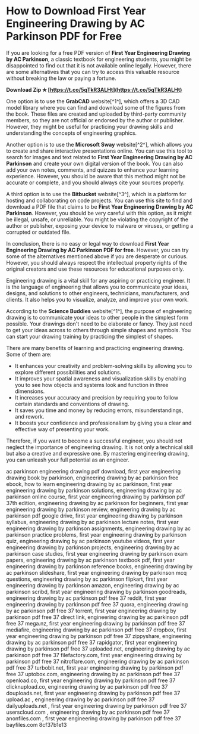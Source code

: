 # How to Download First Year Engineering Drawing by AC Parkinson PDF for Free
 
If you are looking for a free PDF version of **First Year Engineering Drawing by AC Parkinson**, a classic textbook for engineering students, you might be disappointed to find out that it is not available online legally. However, there are some alternatives that you can try to access this valuable resource without breaking the law or paying a fortune.
 
**Download Zip ✯ [https://t.co/5qTkR3ALHt](https://t.co/5qTkR3ALHt)**


 
One option is to use the **GrabCAD** website[^1^], which offers a 3D CAD model library where you can find and download some of the figures from the book. These files are created and uploaded by third-party community members, so they are not official or endorsed by the author or publisher. However, they might be useful for practicing your drawing skills and understanding the concepts of engineering graphics.
 
Another option is to use the **Microsoft Sway** website[^2^], which allows you to create and share interactive presentations online. You can use this tool to search for images and text related to **First Year Engineering Drawing by AC Parkinson** and create your own digital version of the book. You can also add your own notes, comments, and quizzes to enhance your learning experience. However, you should be aware that this method might not be accurate or complete, and you should always cite your sources properly.
 
A third option is to use the **Bitbucket** website[^3^], which is a platform for hosting and collaborating on code projects. You can use this site to find and download a PDF file that claims to be **First Year Engineering Drawing by AC Parkinson**. However, you should be very careful with this option, as it might be illegal, unsafe, or unreliable. You might be violating the copyright of the author or publisher, exposing your device to malware or viruses, or getting a corrupted or outdated file.
 
In conclusion, there is no easy or legal way to download **First Year Engineering Drawing by AC Parkinson PDF for free**. However, you can try some of the alternatives mentioned above if you are desperate or curious. However, you should always respect the intellectual property rights of the original creators and use these resources for educational purposes only.
  
Engineering drawing is a vital skill for any aspiring or practicing engineer. It is the language of engineering that allows you to communicate your ideas, designs, and solutions to other engineers, technicians, manufacturers, and clients. It also helps you to visualize, analyze, and improve your own work.
 
According to the **Science Buddies** website[^1^], the purpose of engineering drawing is to communicate your ideas to other people in the simplest form possible. Your drawings don't need to be elaborate or fancy. They just need to get your ideas across to others through simple shapes and symbols. You can start your drawing training by practicing the simplest of shapes.
 
There are many benefits of learning and practicing engineering drawing. Some of them are:
 
- It enhances your creativity and problem-solving skills by allowing you to explore different possibilities and solutions.
- It improves your spatial awareness and visualization skills by enabling you to see how objects and systems look and function in three dimensions.
- It increases your accuracy and precision by requiring you to follow certain standards and conventions of drawing.
- It saves you time and money by reducing errors, misunderstandings, and rework.
- It boosts your confidence and professionalism by giving you a clear and effective way of presenting your work.

Therefore, if you want to become a successful engineer, you should not neglect the importance of engineering drawing. It is not only a technical skill but also a creative and expressive one. By mastering engineering drawing, you can unleash your full potential as an engineer.
 
ac parkinson engineering drawing pdf download,  first year engineering drawing book by parkinson,  engineering drawing by ac parkinson free ebook,  how to learn engineering drawing by ac parkinson,  first year engineering drawing by parkinson solutions,  engineering drawing by ac parkinson online course,  first year engineering drawing by parkinson pdf 37th edition,  engineering drawing by ac parkinson for beginners,  first year engineering drawing by parkinson review,  engineering drawing by ac parkinson pdf google drive,  first year engineering drawing by parkinson syllabus,  engineering drawing by ac parkinson lecture notes,  first year engineering drawing by parkinson assignments,  engineering drawing by ac parkinson practice problems,  first year engineering drawing by parkinson quiz,  engineering drawing by ac parkinson youtube videos,  first year engineering drawing by parkinson projects,  engineering drawing by ac parkinson case studies,  first year engineering drawing by parkinson exam papers,  engineering drawing by ac parkinson textbook pdf,  first year engineering drawing by parkinson reference books,  engineering drawing by ac parkinson slideshare,  first year engineering drawing by parkinson mcq questions,  engineering drawing by ac parkinson flipkart,  first year engineering drawing by parkinson amazon,  engineering drawing by ac parkinson scribd,  first year engineering drawing by parkinson goodreads,  engineering drawing by ac parkinson pdf free 37 reddit,  first year engineering drawing by parkinson pdf free 37 quora,  engineering drawing by ac parkinson pdf free 37 torrent,  first year engineering drawing by parkinson pdf free 37 direct link,  engineering drawing by ac parkinson pdf free 37 mega.nz,  first year engineering drawing by parkinson pdf free 37 mediafire,  engineering drawing by ac parkinson pdf free 37 dropbox,  first year engineering drawing by parkinson pdf free 37 zippyshare,  engineering drawing by ac parkinson pdf free 37 rapidgator,  first year engineering drawing by parkinson pdf free 37 uploaded.net,  engineering drawing by ac parkinson pdf free 37 filefactory.com,  first year engineering drawing by parkinson pdf free 37 nitroflare.com,  engineering drawing by ac parkinson pdf free 37 turbobit.net,  first year engineering drawing by parkinson pdf free 37 uptobox.com,  engineering drawing by ac parkinson pdf free 37 openload.co,  first year engineering drawing by parkinson pdf free 37 clicknupload.co,  engineering drawing by ac parkinson pdf free 37 douploads.net,  first year engineering drawing by parkinson pdf free 37 upload.ac ,  engineering drawing by ac parkinson pdf free 37 dailyuploads.net ,  first year engineering drawing by parkinson pdf free 37 userscloud.com ,  engineering drawing by ac parkinson pdf free 37 anonfiles.com ,  first year engineering drawing by parkinson pdf free 37 bayfiles.com
 8cf37b1e13
 
